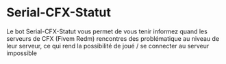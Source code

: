 # Serial-CFX-Statut
Le bot Serial-CFX-Statut vous permet de vous tenir informez quand les serveurs de CFX (Fivem Redm) rencontres des problématique au niveau de leur serveur, ce qui rend la possibilité de joué / se connecter au serveur impossible
